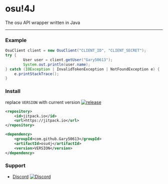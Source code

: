 # osu!4J
The osu API wrapper written in Java

***

### Example

```java
OsuClient client = new OsuClient("CLIENT_ID", "CLIENT_SECRET");
try {
        User user = client.getUser("Gary50613");
        System.out.println(user.name);
} catch (IOException | InvalidTokenException | NotFoundException e) {
    e.printStackTrace();
}
```

### Install
replace `VERSION` with current version [![release](https://img.shields.io/github/v/release/Gary50613/osu4j?color=dark_green&include_prereleases)](https://github.com/Gary50613/osu4j/releases/latest)

```xml
<repository>
    <id>jitpack.io</id>
    <url>https://jitpack.io</url>
</repository>

<dependency>
    <groupId>com.github.Gary50613</groupId>
    <artifactId>osu4j</artifactId>
    <version>VERSION</version>
</dependency>
```

### Support
- [Discord](https://discord.gg/ct2ufag) [![Discord](https://img.shields.io/discord/600363644991176822.svg?label=&logo=discord&logoColor=ffffff&color=7389D8&labelColor=6A7EC2)](https://discord.gg/ct2ufag)
